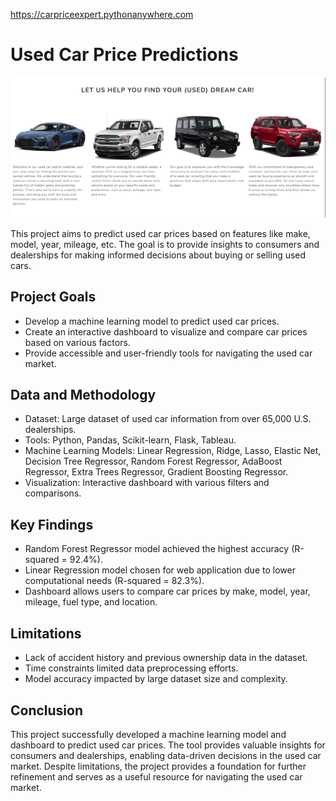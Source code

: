 https://carpriceexpert.pythonanywhere.com

# Used Car Price Predictions

![home](images/home.png)

This project aims to predict used car prices based on features like make, model, year, mileage, etc. The goal is to provide insights to consumers and dealerships for making informed decisions about buying or selling used cars.

## Project Goals

- Develop a machine learning model to predict used car prices.
- Create an interactive dashboard to visualize and compare car prices based on various factors.
- Provide accessible and user-friendly tools for navigating the used car market.

## Data and Methodology

- Dataset: Large dataset of used car information from over 65,000 U.S. dealerships.
- Tools: Python, Pandas, Scikit-learn, Flask, Tableau.
- Machine Learning Models: Linear Regression, Ridge, Lasso, Elastic Net, Decision Tree Regressor, Random Forest Regressor, AdaBoost Regressor, Extra Trees Regressor, Gradient Boosting Regressor.
- Visualization: Interactive dashboard with various filters and comparisons.

## Key Findings

- Random Forest Regressor model achieved the highest accuracy (R-squared = 92.4%).
- Linear Regression model chosen for web application due to lower computational needs (R-squared = 82.3%).
- Dashboard allows users to compare car prices by make, model, year, mileage, fuel type, and location.

## Limitations

- Lack of accident history and previous ownership data in the dataset.
- Time constraints limited data preprocessing efforts.
- Model accuracy impacted by large dataset size and complexity.

## Conclusion

This project successfully developed a machine learning model and dashboard to predict used car prices. The tool provides valuable insights for consumers and dealerships, enabling data-driven decisions in the used car market. Despite limitations, the project provides a foundation for further refinement and serves as a useful resource for navigating the used car market.
